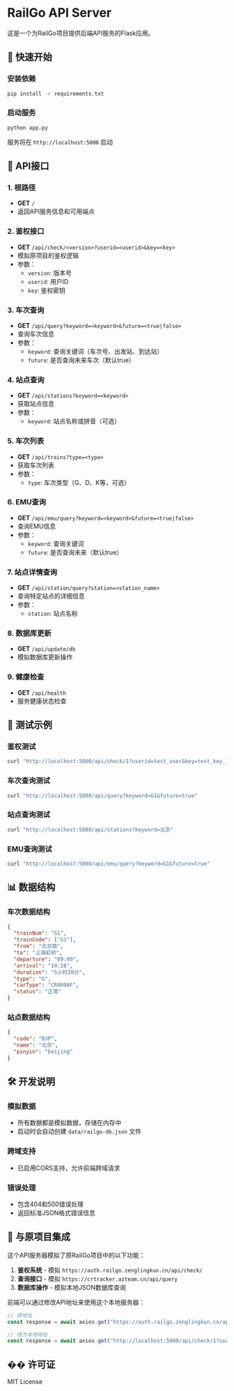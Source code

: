 # RailGo API Server

这是一个为RailGo项目提供后端API服务的Flask应用。

## 🚀 快速开始

### 安装依赖

```bash
pip install -r requirements.txt
```

### 启动服务

```bash
python app.py
```

服务将在 `http://localhost:5000` 启动

## 📡 API接口

### 1. 根路径
- **GET** `/`
- 返回API服务信息和可用端点

### 2. 鉴权接口
- **GET** `/api/check/<version>?userid=<userid>&key=<key>`
- 模拟原项目的鉴权逻辑
- 参数：
  - `version`: 版本号
  - `userid`: 用户ID
  - `key`: 鉴权密钥

### 3. 车次查询
- **GET** `/api/query?keyword=<keyword>&future=<true|false>`
- 查询车次信息
- 参数：
  - `keyword`: 查询关键词（车次号、出发站、到达站）
  - `future`: 是否查询未来车次（默认true）

### 4. 站点查询
- **GET** `/api/stations?keyword=<keyword>`
- 获取站点信息
- 参数：
  - `keyword`: 站点名称或拼音（可选）

### 5. 车次列表
- **GET** `/api/trains?type=<type>`
- 获取车次列表
- 参数：
  - `type`: 车次类型（G、D、K等，可选）

### 6. EMU查询
- **GET** `/api/emu/query?keyword=<keyword>&future=<true|false>`
- 查询EMU信息
- 参数：
  - `keyword`: 查询关键词
  - `future`: 是否查询未来（默认true）

### 7. 站点详情查询
- **GET** `/api/station/query?station=<station_name>`
- 查询特定站点的详细信息
- 参数：
  - `station`: 站点名称

### 8. 数据库更新
- **GET** `/api/update/db`
- 模拟数据库更新操作

### 9. 健康检查
- **GET** `/api/health`
- 服务健康状态检查

## 🔧 测试示例

### 鉴权测试
```bash
curl "http://localhost:5000/api/check/1?userid=test_user&key=test_key_123"
```

### 车次查询测试
```bash
curl "http://localhost:5000/api/query?keyword=G1&future=true"
```

### 站点查询测试
```bash
curl "http://localhost:5000/api/stations?keyword=北京"
```

### EMU查询测试
```bash
curl "http://localhost:5000/api/emu/query?keyword=G1&future=true"
```

## 📊 数据结构

### 车次数据结构
```json
{
  "trainNum": "G1",
  "trainCode": ["G1"],
  "from": "北京南",
  "to": "上海虹桥",
  "departure": "09:00",
  "arrival": "14:28",
  "duration": "5小时28分",
  "type": "G",
  "carType": "CR400AF",
  "status": "正常"
}
```

### 站点数据结构
```json
{
  "code": "BJP",
  "name": "北京",
  "pinyin": "beijing"
}
```

## 🛠️ 开发说明

### 模拟数据
- 所有数据都是模拟数据，存储在内存中
- 启动时会自动创建 `data/railgo-db.json` 文件

### 跨域支持
- 已启用CORS支持，允许前端跨域请求

### 错误处理
- 包含404和500错误处理
- 返回标准JSON格式错误信息

## 🔗 与原项目集成

这个API服务器模拟了原RailGo项目中的以下功能：

1. **鉴权系统** - 模拟 `https://auth.railgo.zenglingkun.cn/api/check/`
2. **查询接口** - 模拟 `https://crtracker.azteam.cn/api/query`
3. **数据库操作** - 模拟本地JSON数据库查询

前端可以通过修改API地址来使用这个本地服务器：

```javascript
// 原地址
const response = await axios.get("https://auth.railgo.zenglingkun.cn/api/check/1?userid=123&key=456");

// 改为本地地址
const response = await axios.get("http://localhost:5000/api/check/1?userid=123&key=456");
```

## �� 许可证

MIT License 